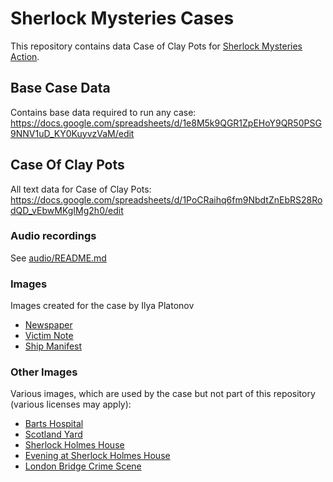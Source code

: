 # Sherlock Mysteries Cases

This repository contains data Case of Clay Pots for [Sherlock Mysteries Action](https://assistant.google.com/services/a/uid/000000b0ff87b6b1).

## Base Case Data
Contains base data required to run any case:
https://docs.google.com/spreadsheets/d/1e8M5k9QGR1ZpEHoY9QR50PSG9NNV1uD_KY0KuyvzVaM/edit

## Case Of Clay Pots
All text data for Case of Clay Pots:
https://docs.google.com/spreadsheets/d/1PoCRaihq6fm9NbdtZnEbRS28RodQD_vEbwMKgIMg2h0/edit
### Audio recordings 
See [audio/README.md](audio/README.md)

### Images
Images created for the case by Ilya Platonov
* [Newspaper](https://storage.googleapis.com/mystery-engine-voices/images/claypots/newspaper.png)
* [Victim Note](https://storage.googleapis.com/mystery-engine-voices/images/claypots/note.png)
* [Ship Manifest](https://storage.googleapis.com/mystery-engine-voices/images/claypots/manifest.png)

### Other Images
Various images, which are used by the case but not part of this repository (various licenses may apply):
* [Barts Hospital](https://storage.googleapis.com/mystery-engine-voices/images/claypots/137%20holborn%20viaduct.jpg)
* [Scotland Yard](https://storage.googleapis.com/mystery-engine-voices/images/claypots/4%20whitehall%20place.jpg)
* [Sherlock Holmes House](https://storage.googleapis.com/mystery-engine-voices/images/claypots/caseintroduction.jpg)
* [Evening at Sherlock Holmes House](https://storage.googleapis.com/mystery-engine-voices/images/claypots/finalsolution.jpg)
* [London Bridge Crime Scene](https://storage.googleapis.com/mystery-engine-voices/images/claypots/london%20bridge.jpg)

